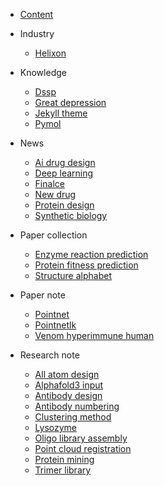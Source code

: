 - [Content](content.md)

- Industry
  - [Helixon](industry/helixon.md)

- Knowledge
  - [Dssp](knowledge/dssp.md)
  - [Great depression](knowledge/great_depression.md)
  - [Jekyll theme](knowledge/jekyll_theme.md)
  - [Pymol](knowledge/pymol.md)

- News
  - [Ai drug design](news/ai_drug_design.md)
  - [Deep learning](news/deep_learning.md)
  - [Finalce](news/finalce.md)
  - [New drug](news/new_drug.md)
  - [Protein design](news/protein_design.md)
  - [Synthetic biology](news/synthetic_biology.md)

- Paper collection
  - [Enzyme reaction prediction](paper_collection/enzyme_reaction_prediction.md)
  - [Protein fitness prediction](paper_collection/protein_fitness_prediction.md)
  - [Structure alphabet](paper_collection/structure_alphabet.md)

- Paper note
  - [Pointnet](paper_note/pointnet.md)
  - [Pointnetlk](paper_note/pointnetlk.md)
  - [Venom hyperimmune human](paper_note/venom_hyperimmune_human.md)

- Research note
  - [All atom design](research_note/all_atom_design.md)
  - [Alphafold3 input](research_note/alphafold3_input.md)
  - [Antibody design](research_note/antibody_design.md)
  - [Antibody numbering](research_note/antibody_numbering.md)
  - [Clustering method](research_note/clustering_method.md)
  - [Lysozyme](research_note/lysozyme.md)
  - [Oligo library assembly](research_note/oligo_library_assembly.md)
  - [Point cloud registration](research_note/point_cloud_registration.md)
  - [Protein mining](research_note/protein_mining.md)
  - [Trimer library](research_note/trimer_library.md)
